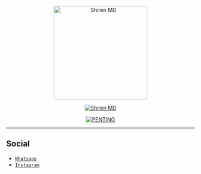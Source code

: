 <p align="center">
<img src="https://telegra.ph/file/b729b548ea1e3f788d520.jpg" alt="Shiren MD" width="250"/>


</p>
<p align="center">
<a href="#"><img title="Shiren MD" src="https://img.shields.io/badge/Name-Harry-red?colorA=%255ff0000&colorB=%23017e40&style=for-the-badge"></a>
</p>
<p align="center">
<a href="#"><img title="PENTING" src="https://img.shields.io/badge/not a programmer-red?colorA=%23017e40&colorB=%255ff0000&style=for-the-badge"></a>
</p>
<p align="center">
</p>
<p align="center">
</p>

---

## Social
* [`Whatsapp`](https://wa.me/6283148375193)
* [`Instagram`](https://instagram.com/shinz_06)
